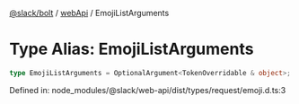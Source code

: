 [@slack/bolt](../../../../index.md) / [webApi](../index.md) / EmojiListArguments

# Type Alias: EmojiListArguments

```ts
type EmojiListArguments = OptionalArgument<TokenOverridable & object>;
```

Defined in: node\_modules/@slack/web-api/dist/types/request/emoji.d.ts:3
